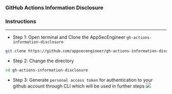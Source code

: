 ### GitHub Actions Information Disclosure 

### Instructions
---

* Step 1: Open terminal and Clone the AppSecEngineer `gh-actions-information-disclosure`

```bash
git clone https://github.com/appsecengineer/gh-actions-information-disclosure.git
```

* Step 2: Change the directory

```bash
cd gh-actions-information-disclosure
```

* Step 3: Generate `personal access token` for authentication to your github account through CLI which will be used in further steps
![](https://test-gif-bucket.s3.us-west-2.amazonaws.com/personal_acess_token.gif)


